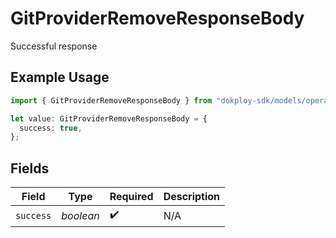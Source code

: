 # GitProviderRemoveResponseBody

Successful response

## Example Usage

```typescript
import { GitProviderRemoveResponseBody } from "dokploy-sdk/models/operations";

let value: GitProviderRemoveResponseBody = {
  success: true,
};
```

## Fields

| Field              | Type               | Required           | Description        |
| ------------------ | ------------------ | ------------------ | ------------------ |
| `success`          | *boolean*          | :heavy_check_mark: | N/A                |